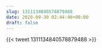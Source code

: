 ```yaml
---
slug: 1311134840578879488
date: 2020-09-30 02:44:40+00:00
draft: false
---
```


{{< tweet 1311134840578879488 >}}
